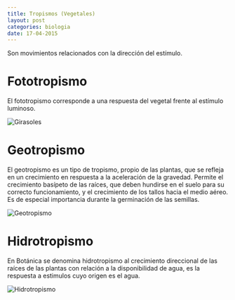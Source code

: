 ```yaml
---
title: Tropismos (Vegetales)
layout: post
categories: biologia
date: 17-04-2015
---
```


Son movimientos relacionados con la dirección del estímulo.

# Fototropismo

El fototropismo corresponde a una respuesta del vegetal frente al estímulo luminoso.

<img alt="Girasoles" src="http://www.fotos-flores.com/imagenes/9-fondos-escritorio-girasol-1024.jpg">

# Geotropismo

El geotropismo es un tipo de tropismo, propio de las plantas, que se refleja en un crecimiento en respuesta a la aceleración de la gravedad. Permite el crecimiento basípeto de las raíces, que deben hundirse en el suelo para su correcto funcionamiento, y el crecimiento de los tallos hacia el medio aéreo. Es de especial importancia durante la germinación de las semillas.

<img alt="Geotropismo" src="http://www.hiru.com/image/image_gallery?uuid=f2221c7f-6d4b-4808-92a0-fc02c0f5f51e&groupId=10137">

# Hidrotropismo

En Botánica se denomina hidrotropismo al crecimiento direccional de las raíces de las plantas con relación a la disponibilidad de agua, es la respuesta a estimulos cuyo origen es el agua.

<img alt="Hidrotropismo" src="http://www.ecured.cu/images/thumb/7/7b/Hidrotropismo1.png/260px-Hidrotropismo1.png">
